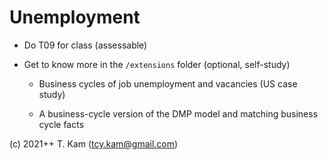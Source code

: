 Unemployment
==============

* Do T09 for class (assessable)

* Get to know more in the ``/extensions`` folder (optional, self-study)

	* Business cycles of job unemployment and vacancies (US case study)
	
	* A business-cycle version of the DMP model and matching business cycle facts


(c) 2021++ T. Kam (tcy.kam@gmail.com)
